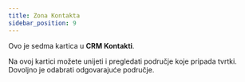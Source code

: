 ```yaml
---
title: Zona Kontakta 
sidebar_position: 9
---
```


Ovo je sedma kartica u **CRM Kontakti**.

Na ovoj kartici možete unijeti i pregledati područje koje pripada tvrtki. Dovoljno je odabrati odgovarajuće područje.
